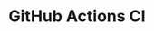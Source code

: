 # GitHub Actions CI




























































































































































































































































































